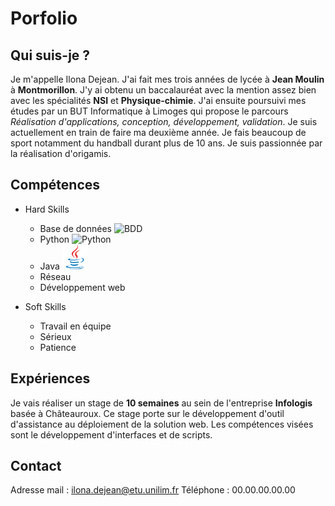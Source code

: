# Porfolio

## Qui suis-je ?
Je m'appelle Ilona Dejean. J'ai fait mes trois années de lycée à **Jean Moulin** à **Montmorillon**. J'y ai obtenu un baccalauréat avec la mention assez bien avec les spécialités **NSI** et **Physique-chimie**. J'ai ensuite poursuivi mes études par un BUT Informatique à Limoges qui propose le parcours *Réalisation d'applications, conception, développement, validation*. Je suis actuellement en train de faire ma deuxième année. 
Je fais beaucoup de sport notamment du handball durant plus de 10 ans. Je suis passionnée par la réalisation d'origamis. 


## Compétences 
- Hard Skills
  - Base de données <img src="https://cdn.jsdelivr.net/gh/devicons/devicon@latest/icons/azuresqldatabase/azuresqldatabase-original.svg" alt="BDD" width="40" height="40"/>
  - Python <img src="https://cdn.jsdelivr.net/gh/devicons/devicon/icons/python/python-original.svg" alt="Python" width="40" height="40"/>
  - Java <img src="https://raw.githubusercontent.com/devicons/devicon/master/icons/java/java-original.svg" alt="Java" width="40" height="40"/>
  - Réseau
  - Développement web
     
- Soft Skills
  - Travail en équipe
  - Sérieux
  - Patience


## Expériences
Je vais réaliser un stage de **10 semaines** au sein de l'entreprise **Infologis** basée à Châteauroux. Ce stage porte sur le développement d'outil d'assistance au déploiement de la solution web. Les compétences visées sont le développement d'interfaces et de scripts. 
  

## Contact
Adresse mail : ilona.dejean@etu.unilim.fr
Téléphone : 00.00.00.00.00



